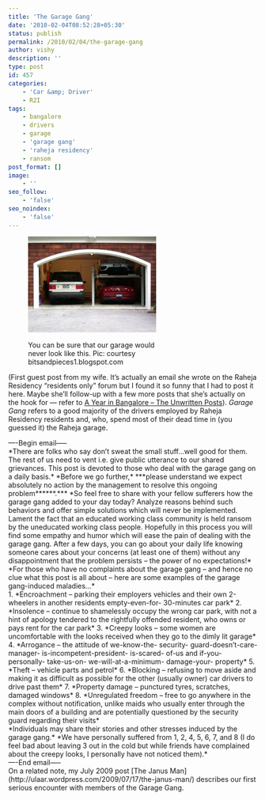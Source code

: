 ```yaml
---
title: 'The Garage Gang'
date: '2010-02-04T08:52:28+05:30'
status: publish
permalink: /2010/02/04/the-garage-gang
author: vishy
description: ''
type: post
id: 457
categories: 
    - 'Car &amp; Driver'
    - R2I
tags:
    - bangalore
    - drivers
    - garage
    - 'garage gang'
    - 'raheja residency'
    - ransom
post_format: []
image:
    - ''
seo_follow:
    - 'false'
seo_noindex:
    - 'false'
---
```

<figure aria-describedby="caption-attachment-1610" class="wp-caption alignleft" id="attachment_1610" style="width: 259px">

[![](../../../../uploads/2010/02/garage_bitsandpieces1_blogspot_com.jpeg "garage_bitsandpieces1_blogspot_com")](http://www.ulaar.com/wp-content/uploads/2010/02/garage_bitsandpieces1_blogspot_com.jpeg)<figcaption class="wp-caption-text" id="caption-attachment-1610">You can be sure that our garage would never look like this. Pic: courtesy bitsandpieces1.blogspot.com</figcaption></figure>

(First guest post from my wife. It’s actually an email she wrote on the Raheja Residency “residents only” forum but I found it so funny that I had to post it here. Maybe she’ll follow-up with a few more posts that she’s actually on the hook for — refer to [A Year in Bangalore – The Unwritten Posts](http://ulaar.wordpress.com/2009/09/06/a-year-in-bangalore-the-unwritten-blog-posts/)). *Garage Gang* refers to a good majority of the drivers employed by Raheja Residency residents and, who, spend most of their dead time in (you guessed it) the Raheja garage.

<div>—-Begin email—– <div><div id="ygrp-mlmsg"><div id="ygrp-msg"><div id="ygrp-text">*There are folks who say don’t sweat the small stuff…well good for them. The rest of us need to vent i.e. give public utterance to our shared grievances. This post is devoted to those who deal with the garage gang on a daily basis.*  
*Before we go further,* ***please understand we expect absolutely no action by the management to resolve this ongoing problem******.***  
*So feel free to share with your fellow sufferers how the garage gang added to your day today? Analyze reasons behind such behaviors and offer simple solutions which will never be implemented. Lament the fact that an educated working class community is held ransom by the uneducated working class people. Hopefully in this process you will find some empathy and humor which will ease the pain of dealing with the garage gang. After a few days, you can go about your daily life knowing someone cares about your concerns (at least one of them) without any disappointment that the problem persists – the power of no expectations!*  
*For those who have no complaints about the garage gang – and hence no clue what this post is all about – here are some examples of the garage gang-induced maladies…*

<div>1. *Encroachment – parking their employers vehicles and their own 2-wheelers in another residents empty-even-for- 30-minutes car park*
2. *Insolence – continue to shamelessly occupy the wrong car park, with not a hint of apology tendered to the rightfully offended resident, who owns or pays rent for the car park*
3. *Creepy looks – some women are uncomfortable with the looks received when they go to the dimly lit garage*
4. *Arrogance – the attitude of we-know-the- security- guard-doesn’t-care-manager- is-incompetent-president- is-scared- of-us and if-you-personally- take-us-on- we-will-at-a-minimum- damage-your- property*
5. *Theft – vehicle parts and petrol*
6. *Blocking – refusing to move aside and making it as difficult as possible for the other (usually owner) car drivers to drive past them*
7. *Property damage – punctured tyres, scratches, damaged windows*
8. *Unregulated freedom – free to go anywhere in the complex without notification, unlike maids who usually enter through the main doors of a building and are potentially questioned by the security guard regarding their visits*

</div>*Individuals may share their stories and other stresses induced by the garage gang.*  
*We have personally suffered from 1, 2, 4, 5, 6, 7, and 8 (I do feel bad about leaving 3 out in the cold but while friends have complained about the creepy looks, I personally have not noticed them).*

<div>—-End email—–</div></div><div></div></div></div></div></div>On a related note, my July 2009 post [The Janus Man](http://ulaar.wordpress.com/2009/07/17/the-janus-man/) describes our first serious encounter with members of the Garage Gang.